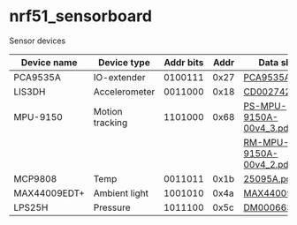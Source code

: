 nrf51_sensorboard
=================

Sensor devices

| Device name  | Device type     | Addr bits | Addr | Data sheet                                                                                                            |
| ------------ | --------------- | --------- | ---- | --------------------------------------------------------------------------------------------------------------------- |
| PCA9535A     | IO-extender     | 0100111   | 0x27 | [PCA9535A.pdf](http://www.nxp.com/documents/data_sheet/PCA9535A.pdf)                                                  |
| LIS3DH       | Accelerometer   | 0011000   | 0x18 | [CD00274221](http://www.st.com/st-web-ui/static/active/en/resource/technical/document/datasheet/CD00274221.pdf)       |
| MPU-9150     | Motion tracking | 1101000   | 0x68 | [PS-MPU-9150A-00v4_3.pdf](http://www.invensense.com/mems/gyro/documents/PS-MPU-9150A-00v4_3.pdf)                      |
|              |                 |           |      | [RM-MPU-9150A-00v4_2.pdf](http://www.invensense.com/mems/gyro/documents/RM-MPU-9150A-00v4_2.pdf)                      |
| MCP9808      | Temp            | 0011011   | 0x1b | [25095A.pdf](http://ww1.microchip.com/downloads/en/DeviceDoc/25095A.pdf)                                              |
| MAX44009EDT+ | Ambient light   | 1001010   | 0x4a | [MAX44009.pd](http://datasheets.maximintegrated.com/en/ds/MAX44009.pdf)                                               |
| LPS25H       | Pressure        | 1011100   | 0x5c | [DM00066332.pdf](http://www.st.com/st-web-ui/static/active/en/resource/technical/document/datasheet/DM00066332.pdf)   |

